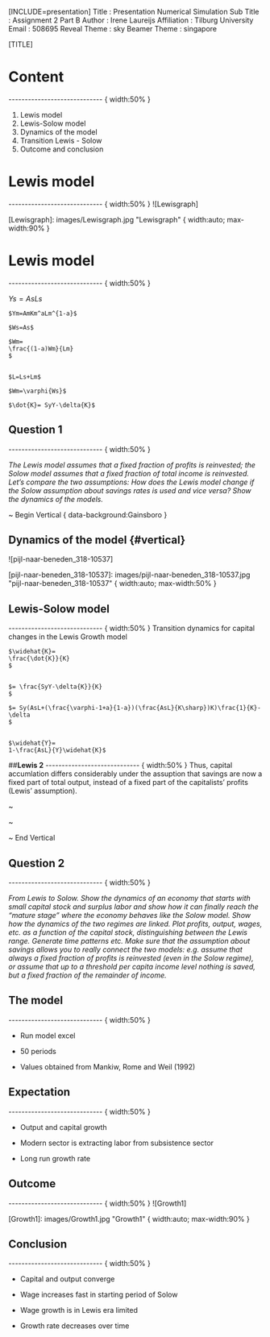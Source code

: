 [INCLUDE=presentation]
Title         : Presentation Numerical Simulation
Sub Title     : Assignment 2 Part B
Author        : Irene Laureijs
Affiliation   : Tilburg University
Email         : 508695
Reveal Theme  : sky
Beamer Theme  : singapore

[TITLE]

# **Content**
----------------------------- { width:50% }

1. Lewis model
2. Lewis-Solow model
3. Dynamics of the model
4. Transition Lewis - Solow
5. Outcome and conclusion


# **Lewis model**
----------------------------- { width:50% }
![Lewisgraph]

[Lewisgraph]: images/Lewisgraph.jpg "Lewisgraph" { width:auto; max-width:90% }


# **Lewis model**
----------------------------- { width:50% }

$Ys=AsLs$
	
  
	$Ym=AmKm^aLm^{1-a}$
  
	$Ws=As$
  
	$Wm=
	\frac{(1-a)Wm}{Lm}
	$
  
  
	$L=Ls+Lm$
	
	$Wm=\varphi{Ws}$
	
	$\dot{K}= SyY-\delta{K}$








## **Question 1**

----------------------------- { width:50% }

_The Lewis model assumes that a fixed fraction of profits is reinvested; the Solow model assumes that a fixed fraction of total income is reinvested. Let’s compare the two assumptions: How does the Lewis model change if the Solow assumption about savings rates is used and vice versa? Show the dynamics of the models._ 





~ Begin Vertical { data-background:Gainsboro }

## Dynamics of the model {#vertical}
 

![pijl-naar-beneden_318-10537]

[pijl-naar-beneden_318-10537]: images/pijl-naar-beneden_318-10537.jpg "pijl-naar-beneden_318-10537" { width:auto; max-width:50% }


## **Lewis-Solow model**
----------------------------- { width:50% }
Transition dynamics for capital changes in the Lewis Growth model

  
  
	$\widehat{K}=
	\frac{\dot{K}}{K}
	$
  
  
	$= \frac{SyY-\delta{K}}{K}
	$
  
	$= Sy(AsL+(\frac{\varphi-1+a}{1-a})(\frac{AsL}{K\sharp})K)\frac{1}{K}-\delta
	$
  
	
	$\widehat{Y}=
	1-\frac{AsL}{Y}\widehat{K}$

##**Lewis 2**
----------------------------- { width:50% }
Thus, capital accumlation differs considerably under the assuption that savings are now a fixed part
	of total output, instead of a fixed part of the capitalists’ profits (Lewis’ assumption).

~

~




~ End Vertical


## **Question 2** 

----------------------------- { width:50% }


_From Lewis to Solow. Show the dynamics of an economy that starts with small capital stock and surplus labor and show how it can finally reach the “mature stage” where the economy behaves like the Solow model. Show how the dynamics of the two regimes are linked. Plot profits, output, wages, etc. as a function of the capital stock, distinguishing between the Lewis range. Generate time patterns etc. Make sure that the assumption about savings allows you to really connect the two models: e.g. assume that always a fixed fraction of profits is reinvested (even in the Solow regime), or assume that up to a threshold per capita income level nothing is saved, but a fixed fraction of the remainder of income._





## **The model**
----------------------------- { width:50% }

* Run model excel

* 50 periods
  
* Values obtained from Mankiw, Rome and Weil (1992)



## **Expectation**
----------------------------- { width:50% }

* Output and capital growth

* Modern sector is extracting labor from subsistence sector
 
* Long run growth rate




## **Outcome**
----------------------------- { width:50% }
![Growth1]

[Growth1]: images/Growth1.jpg "Growth1" { width:auto; max-width:90% }



## **Conclusion**
----------------------------- { width:50% }


* Capital and output converge

* Wage increases fast in starting period of Solow

* Wage growth is in Lewis era limited
* Growth rate decreases over time








